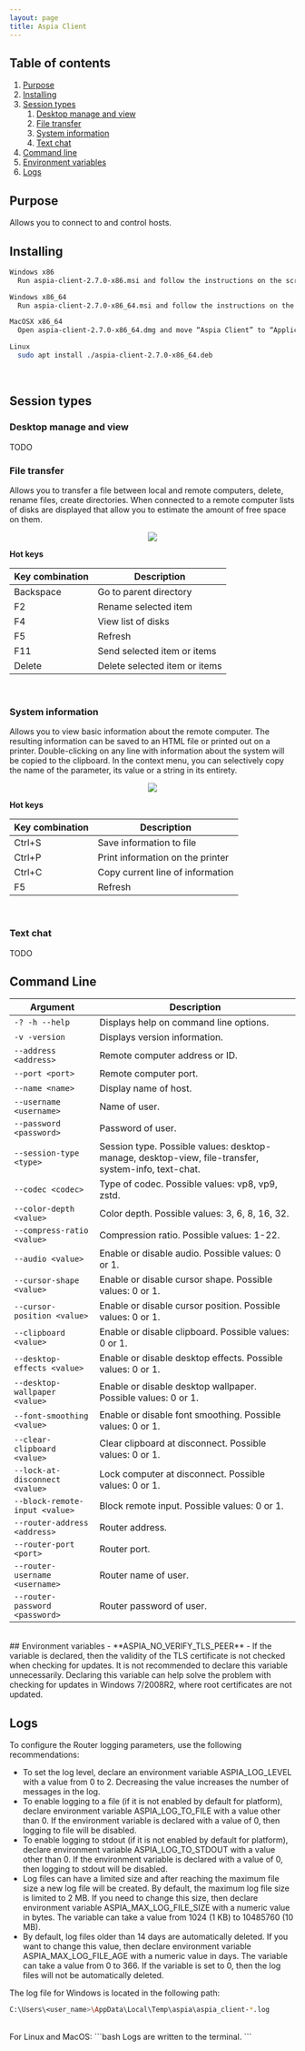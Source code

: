```yaml
---
layout: page
title: Aspia Client
---
```


## Table of contents
1. [Purpose](#purpose)
2. [Installing](#installing)
3. [Session types](#session-types)
    1. [Desktop manage and view](#session-desktop)
    2. [File transfer](#session-filetransfer)
    3. [System information](#session-sysinfo)
    4. [Text chat](#session-textchat)
3. [Command line](#command-line)
4. [Environment variables](#env-vars)
5. [Logs](#logs)

## Purpose <a name="purpose"></a>
Allows you to connect to and control hosts.

## Installing <a name="installing"></a>
```bash
Windows x86
  Run aspia-client-2.7.0-x86.msi and follow the instructions on the screen.

Windows x86_64
  Run aspia-client-2.7.0-x86_64.msi and follow the instructions on the screen.

MacOSX x86_64
  Open aspia-client-2.7.0-x86_64.dmg and move “Aspia Client” to “Applications”.

Linux
  sudo apt install ./aspia-client-2.7.0-x86_64.deb
```
<br/>

## Session types <a name="session-types"></a>

### Desktop manage and view <a name="session-desktop"></a>
TODO

### File transfer <a name="session-filetransfer"></a>
Allows you to transfer a file between local and remote computers, delete, rename files, create directories.
When connected to a remote computer lists of disks are displayed that allow you to estimate the amount of free space on them.
<p align="center"><img src="/images/file-transfer-window.png"/></p>

**Hot keys**

| Key combination | Description                   |
|-----------------|-------------------------------|
| Backspace       | Go to parent directory        |
| F2              | Rename selected item          |
| F4              | View list of disks            |
| F5              | Refresh                       |
| F11             | Send selected item or items   |
| Delete          | Delete selected item or items |

<br/>

### System information <a name="session-sysinfo"></a>
Allows you to view basic information about the remote computer. The resulting information can be saved to an HTML file or printed out on a printer.
Double-clicking on any line with information about the system will be copied to the clipboard. In the context menu, you can selectively copy the name of the parameter, its value or a string in its entirety.
<p align="center"><img src="/images/system-info-window.png"/></p>

**Hot keys**

| Key combination | Description                      |
|-----------------|----------------------------------|
| Ctrl+S          | Save information to file         |
| Ctrl+P          | Print information on the printer |
| Ctrl+C          | Copy current line of information |
| F5              | Refresh                          |

<br/>

### Text chat <a name="session-textchat"></a>
TODO

## Command Line <a name="command-line"></a>

| Argument                       | Description                                                                                         |
|--------------------------------|-----------------------------------------------------------------------------------------------------|
| `-? -h --help`                 | Displays help on command line options.                                                              |
| `-v -version`                  | Displays version information.                                                                       |
| `--address <address>`          | Remote computer address or ID.                                                                      |
| `--port <port>`                | Remote computer port.                                                                               |
| `--name <name>`                | Display name of host.                                                                               |
| `--username <username>`        | Name of user.                                                                                       |
| `--password <password>`        | Password of user.                                                                                   |
| `--session-type <type>`        | Session type. Possible values: desktop-manage, desktop-view, file-transfer, system-info, text-chat. |
| `--codec <codec>`              | Type of codec. Possible values: vp8, vp9, zstd.                                                     |
| `--color-depth <value>`        | Color depth. Possible values: 3, 6, 8, 16, 32.                                                      |
| `--compress-ratio <value>`     | Compression ratio. Possible values: 1-22.                                                           |
| `--audio <value>`              | Enable or disable audio. Possible values: 0 or 1.                                                   |
| `--cursor-shape <value>`       | Enable or disable cursor shape. Possible values: 0 or 1.                                            |
| `--cursor-position <value>`    | Enable or disable cursor position. Possible values: 0 or 1.                                         |
| `--clipboard <value>`          | Enable or disable clipboard. Possible values: 0 or 1.                                               |
| `--desktop-effects <value>`    | Enable or disable desktop effects. Possible values: 0 or 1.                                         |
| `--desktop-wallpaper <value>`  | Enable or disable desktop wallpaper. Possible values: 0 or 1.                                       |
| `--font-smoothing <value>`     | Enable or disable font smoothing. Possible values: 0 or 1.                                          |
| `--clear-clipboard <value>`    | Clear clipboard at disconnect. Possible values: 0 or 1.                                             |
| `--lock-at-disconnect <value>` | Lock computer at disconnect. Possible values: 0 or 1.                                               |
| `--block-remote-input <value>` | Block remote input. Possible values: 0 or 1.                                                        |
| `--router-address <address>`   | Router address.                                                                                     |
| `--router-port <port>`         | Router port.                                                                                        |
| `--router-username <username>` | Router name of user.                                                                                |
| `--router-password <password>` | Router password of user.                                                                            |

<br/>
## Environment variables <a name="env-vars"></a>
  - **ASPIA_NO_VERIFY_TLS_PEER** - If the variable is declared, then the validity of the TLS certificate is not checked when checking for updates.
  It is not recommended to declare this variable unnecessarily. Declaring this variable can help solve the problem with checking for updates in Windows 7/2008R2,
  where root certificates are not updated.

## Logs <a name="logs"></a>
To configure the Router logging parameters, use the following recommendations:
  - To set the log level, declare an environment variable ASPIA_LOG_LEVEL with a value from 0 to 2. Decreasing the value increases the number of messages in the log.
  - To enable logging to a file (if it is not enabled by default for platform), declare environment variable ASPIA_LOG_TO_FILE with a value other than 0. If the environment variable is declared with a value of 0, then logging to file will be disabled.
  - To enable logging to stdout (if it is not enabled by default for platform), declare environment variable ASPIA_LOG_TO_STDOUT with a value other than 0. If the environment variable is declared with a value of 0, then logging to stdout will be disabled.
  - Log files can have a limited size and after reaching the maximum file size a new log file will be created. By default, the maximum log file size is limited to 2 MB. If you need to change this size, then declare environment variable ASPIA_MAX_LOG_FILE_SIZE with a numeric value in bytes. The variable can take a value from 1024 (1 KB) to 10485760 (10 MB).
  - By default, log files older than 14 days are automatically deleted. If you want to change this value, then declare environment variable ASPIA_MAX_LOG_FILE_AGE with a numeric value in days. The variable can take a value from 0 to 366. If the variable is set to 0, then the log files will not be automatically deleted.

The log file for Windows is located in the following path:
```bash
C:\Users\<user_name>\AppData\Local\Temp\aspia\aspia_client-*.log
```
<br/>
For Linux and MacOS:
```bash
Logs are written to the terminal.
```
<br/>